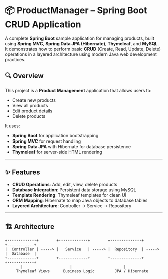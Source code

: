 # 📦 ProductManager – Spring Boot CRUD Application

A complete **Spring Boot** sample application for managing products, built using **Spring MVC**, **Spring Data JPA (Hibernate)**, **Thymeleaf**, and **MySQL**.  
It demonstrates how to perform basic **CRUD** (Create, Read, Update, Delete) operations in a layered architecture using modern Java web development practices.

## 🔍 Overview
This project is a **Product Management** application that allows users to:
- Create new products
- View all products
- Edit product details
- Delete products

It uses:
- **Spring Boot** for application bootstrapping
- **Spring MVC** for request handling
- **Spring Data JPA** with Hibernate for database persistence
- **Thymeleaf** for server-side HTML rendering

---

## ✨ Features
- **CRUD Operations**: Add, edit, view, delete products
- **Database Integration**: Persistent data storage using MySQL
- **Template Rendering**: Thymeleaf templates for clean UI
- **ORM Mapping**: Hibernate to map Java objects to database tables
- **Layered Architecture**: Controller → Service → Repository

---

## 🏗 Architecture

```text
+-------------+        +-------------+        +--------------+        +------------+
|  Controller | -----> |   Service   | -----> |  Repository  | -----> |  Database  |
+-------------+        +-------------+        +--------------+        +------------+
       |                     |                       |
     Thymeleaf Views      Business Logic         JPA / Hibernate

